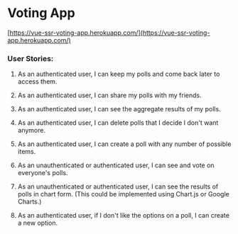 # Voting App

[https://vue-ssr-voting-app.herokuapp.com/](https://vue-ssr-voting-app.herokuapp.com/)

### User Stories:

1. As an authenticated user, I can keep my polls and come back later to access them.

2. As an authenticated user, I can share my polls with my friends.

3. As an authenticated user, I can see the aggregate results of my polls.

4. As an authenticated user, I can delete polls that I decide I don't want anymore.

5. As an authenticated user, I can create a poll with any number of possible items.

6. As an unauthenticated or authenticated user, I can see and vote on everyone's polls.

7. As an unauthenticated or authenticated user, I can see the results of polls in chart form. (This could be implemented using Chart.js or Google Charts.)

8. As an authenticated user, if I don't like the options on a poll, I can create a new option.
